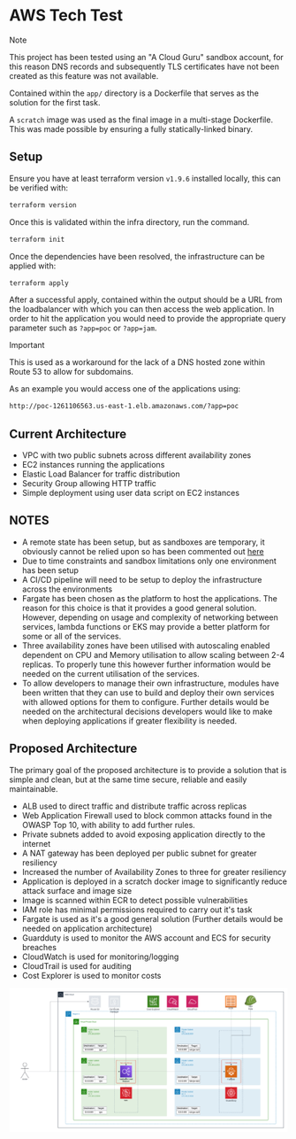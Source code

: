 # AWS Tech Test

> [!NOTE]
> This project has been tested using an "A Cloud Guru" sandbox account, for this reason DNS records and subsequently TLS certificates have not been created as this feature was not available.

Contained within the `app/` directory is a Dockerfile that serves as the solution for the first task.

A `scratch` image was used as the final image in a multi-stage Dockerfile. This was made possible by ensuring a fully statically-linked binary.

## Setup

Ensure you have at least terraform version `v1.9.6` installed locally, this can be verified with:

```bash
terraform version
```
Once this is validated within the infra directory, run the command.

```bash
terraform init
```
Once the dependencies have been resolved, the infrastructure can be applied with:

```bash
terraform apply
```
After a successful apply, contained within the output should be a URL from the loadbalancer with which you can then access the web application. In order to hit the application you would need to provide the appropriate query parameter such as `?app=poc` or `?app=jam`.

> [!IMPORTANT]
> This is used as a workaround for the lack of a DNS hosted zone within Route 53 to allow for subdomains.

As an example you would access one of the applications using:

```bash
http://poc-1261106563.us-east-1.elb.amazonaws.com/?app=poc
```


## Current Architecture

* VPC with two public subnets across different availability zones
* EC2 instances running the applications
* Elastic Load Balancer for traffic distribution
* Security Group allowing HTTP traffic
* Simple deployment using user data script on EC2 instances

## NOTES

* A remote state has been setup, but as sandboxes are temporary, it obviously cannot be relied upon so has been commented out [here](https://github.com/calxus/aws-tech-test/blob/a62176326842ef29d58c3f2df607096ec2d1af3d/infra/terraform.tf#L3-L10)
* Due to time constraints and sandbox limitations only one environment has been setup
* A CI/CD pipeline will need to be setup to deploy the infrastructure across the environments
* Fargate has been chosen as the platform to host the applications. The reason for this choice is that it provides a good general solution. However, depending on usage and complexity of networking between services, lambda functions or EKS may provide a better platform for some or all of the services.
* Three availability zones have been utilised with autoscaling enabled dependent on CPU and Memory utilisation to allow scaling between 2-4 replicas. To properly tune this however further information would be needed on the current utilisation of the services.
* To allow developers to manage their own infrastructure, modules have been written that they can use to build and deploy their own services with allowed options for them to configure. Further details would be needed on the architectural decisions developers would like to make when deploying applications if greater flexibility is needed.

## Proposed Architecture

The primary goal of the proposed architecture is to provide a solution that is simple and clean, but at the same time secure, reliable and easily maintainable.

* ALB used to direct traffic and distribute traffic across replicas
* Web Application Firewall used to block common attacks found in the OWASP Top 10, with ability to add further rules.
* Private subnets added to avoid exposing application directly to the internet
* A NAT gateway has been deployed per public subnet for greater resiliency
* Increased the number of Availability Zones to three for greater resiliency
* Application is deployed in a scratch docker image to significantly reduce attack surface and image size
* Image is scanned within ECR to detect possible vulnerabilities
* IAM role has minimal permissions required to carry out it's task
* Fargate is used as it's a good general solution (Further details would be needed on application architecture)
* Guardduty is used to monitor the AWS account and ECS for security breaches
* CloudWatch is used for monitoring/logging
* CloudTrail is used for auditing
* Cost Explorer is used to monitor costs

![Proposed Architecture](aws-tech-test.png)